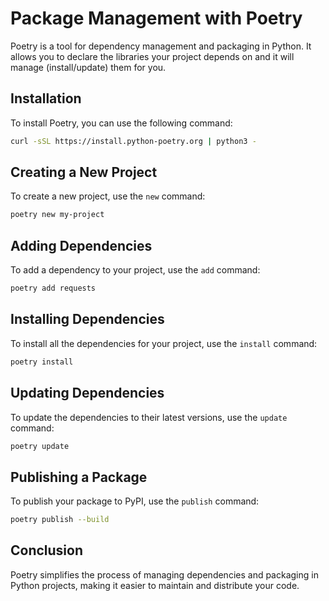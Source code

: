# Package Management with Poetry

Poetry is a tool for dependency management and packaging in Python. It allows you to declare the libraries your project depends on and it will manage (install/update) them for you.

## Installation

To install Poetry, you can use the following command:

```sh
curl -sSL https://install.python-poetry.org | python3 -
```

## Creating a New Project

To create a new project, use the `new` command:

```sh
poetry new my-project
```

## Adding Dependencies

To add a dependency to your project, use the `add` command:

```sh
poetry add requests
```

## Installing Dependencies

To install all the dependencies for your project, use the `install` command:

```sh
poetry install
```

## Updating Dependencies

To update the dependencies to their latest versions, use the `update` command:

```sh
poetry update
```

## Publishing a Package

To publish your package to PyPI, use the `publish` command:

```sh
poetry publish --build
```

## Conclusion

Poetry simplifies the process of managing dependencies and packaging in Python projects, making it easier to maintain and distribute your code.
